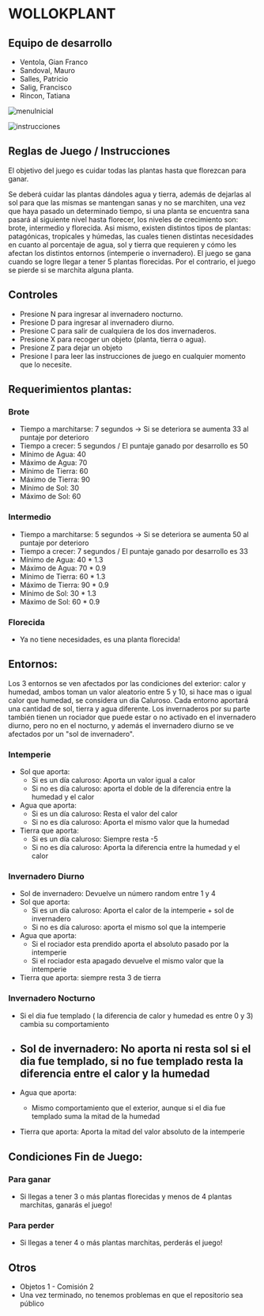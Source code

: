 # WOLLOKPLANT

## Equipo de desarrollo

- Ventola, Gian Franco
- Sandoval, Mauro
- Salles, Patricio
- Salig, Francisco
- Rincon, Tatiana

![menuInicial](https://github.com/obj1unq/2023s1---tp-game-grupo03/assets/81172403/49d71ef0-939c-429e-82d2-110c8f563f58)

![instrucciones](https://github.com/obj1unq/2023s1---tp-game-grupo03/assets/81172403/a5c9dafc-9051-4cc2-b9f0-90ca1e03c9b9)

## Reglas de Juego / Instrucciones

El objetivo del juego es cuidar todas las plantas hasta que florezcan para ganar.

Se deberá cuidar las plantas dándoles agua y tierra, además de dejarlas al sol para que las mismas se mantengan sanas y no se marchiten, una vez que haya pasado un determinado tiempo, si una planta se encuentra sana pasará al siguiente nivel hasta florecer, los niveles de crecimiento son: brote, intermedio y florecida. Asi mismo, existen distintos tipos de plantas: patagónicas, tropicales y húmedas, las cuales tienen distintas necesidades en cuanto al porcentaje de agua, sol y tierra que requieren y cómo les afectan los distintos entornos (intemperie o invernadero). El juego se gana cuando se logre llegar a tener 5 plantas florecidas. Por el contrario, el juego se pierde si se marchita alguna planta.

## Controles

- Presione N para ingresar al invernadero nocturno.
- Presione D para ingresar al invernadero diurno.
- Presione C para salir de cualquiera de los dos invernaderos.
- Presione X para recoger un objeto (planta, tierra o agua).
- Presione Z para dejar un objeto
- Presione I para leer las instrucciones de juego en cualquier momento que lo necesite.

## Requerimientos plantas:
### Brote
- Tiempo a marchitarse: 7 segundos -> Si se deteriora se aumenta 33 al puntaje por deterioro
- Tiempo a crecer: 5 segundos / El puntaje ganado por desarrollo es 50
- Mínimo de Agua: 40
- Máximo de Agua: 70
- Mínimo de Tierra: 60
- Máximo de Tierra: 90
- Mínimo de Sol: 30
- Máximo de Sol: 60

### Intermedio
- Tiempo a marchitarse: 5 segundos -> Si se deteriora se aumenta 50 al puntaje por deterioro
- Tiempo a crecer: 7 segundos / El puntaje ganado por desarrollo es 33
- Mínimo de Agua: 40 * 1.3
- Máximo de Agua: 70 * 0.9
- Mínimo de Tierra: 60 * 1.3
- Máximo de Tierra: 90 * 0.9
- Mínimo de Sol: 30 * 1.3
- Máximo de Sol: 60 * 0.9

### Florecida
- Ya no tiene necesidades, es una planta florecida! 

## Entornos:
Los 3 entornos se ven afectados por las condiciones del exterior: calor y humedad, ambos toman un valor aleatorio entre 5 y 10, si hace mas o igual calor que humedad, se considera un dia Caluroso.
Cada entorno aportará una cantidad de sol, tierra y agua diferente.
Los invernaderos por su parte también tienen un rociador que puede estar o no activado en el invernadero diurno, pero no en el nocturno, y además el invernadero diurno se ve afectados por un "sol de invernadero".

### Intemperie
- Sol que aporta:
  - Si es un día caluroso: Aporta un valor igual a calor
  - Si no es día caluroso: aporta el doble de la diferencia entre la humedad y el calor
- Agua que aporta:
  - Si es un día caluroso: Resta el valor del calor
  - Si no es día caluroso: Aporta el mismo valor que la humedad
- Tierra que aporta:
  - Si es un día caluroso: Siempre resta -5
  - Si no es día caluroso: Aporta la diferencia entre la humedad y el calor

### Invernadero Diurno
- Sol de invernadero: Devuelve un número random entre 1 y 4
- Sol que aporta:
  - Si es un día caluroso: Aporta el calor de la intemperie + sol de invernadero
  - Si no es día caluroso: aporta el mismo sol que la intemperie
- Agua que aporta:
  - Si el rociador esta prendido aporta el absoluto pasado por la intemperie
  - Si el rociador esta apagado devuelve el mismo valor que la intemperie
- Tierra que aporta: siempre resta 3 de tierra

### Invernadero Nocturno
- Si el dia fue templado ( la diferencia de calor y humedad es entre 0 y 3) cambia su comportamiento
- Sol de invernadero: No aporta ni resta sol si el dia fue templado, si no fue templado resta la diferencia entre el calor y la humedad
  - 
- Agua que aporta:
  - Mismo comportamiento que el exterior, aunque si el dia fue templado suma la mitad de la humedad

- Tierra que aporta: Aporta la mitad del valor absoluto de la intemperie
    
## Condiciones Fin de Juego:
### Para ganar
- Si llegas a tener 3 o más plantas florecidas y menos de 4 plantas marchitas, ganarás el juego!

### Para perder
- Si llegas a tener 4 o más plantas marchitas, perderás el juego!

## Otros
- Objetos 1 - Comisión 2
- Una vez terminado, no tenemos problemas en que el repositorio sea público
